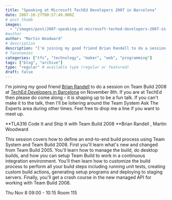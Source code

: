 ```yaml
---
title: "Speaking at Microsoft TechEd Developers 2007 in Barcelona"
date: 2007-10-27T00:57:49.000Z
# post thumb
images:
  - "/images/post/2007-speaking-at-microsoft-teched-developers-2007-in-barcelona.jpg"
#author
author: "Martin Woodward"
# description
description: "I'm joining my good friend Brian Randell to do a session on Team Build 2008 at TechEd Developers in Barcelona on November 8th."
# Taxonomies
categories: ["tfs", "technology", "maker", "web", "programming"]
tags: ["blog", "archive"]
type: "regular" # available type (regular or featured)
draft: false
---
```

[](http://www.microsoft.com/europe/teched-developers)I'm joining my good friend [Brian Randell](http://mcwtech.com/cs/blogs/brianr/) to do a session on Team Build 2008 at [TechEd Developers in Barcelona](http://www.mseventseurope.com/teched/07/developers/content/Pages/Default.aspx) on November 8th.  If you are at TechEd then please do come along - it is shaping up to be a fun talk.  If you can't make it to the talk, then I'll be loitering around the Team System Ask The Experts area during other times.  Feel free to drop me a line if you want to meet up. 

**TLA316 Code It and Ship It with Team Build 2008
**Brian Randell , Martin Woodward  

This session covers how to define an end-to-end build process using Team System and Team Build 2008. First you'll learn what's new and changed from Team Build 2005. You'll learn how to manage the build, do desktop builds, and how you can setup Team Build to work in a continuous integration environment. You'll then learn how to customize the build process to perform all your build steps including running unit tests, creating custom build actions, generating setup programs and deploying to staging servers. Finally, you'll get a crash course in the new managed API for working with Team Build 2008. 

Thu Nov 8 09:00 - 10:15 Room 115
